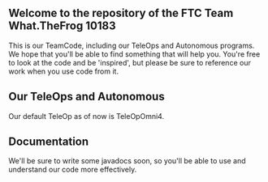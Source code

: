 ## Welcome to the repository of the FTC Team What.TheFrog 10183

 This is our TeamCode, including our TeleOps and Autonomous programs. We hope that you'll be able to find something that will help you.
 You're free to look at the code and be 'inspired', but please be sure to reference our work when you use code from it.

## Our TeleOps and Autonomous
Our default TeleOp as of now is TeleOpOmni4.

## Documentation
We'll be sure to write some javadocs soon, so you'll be able to use and understand our code more effectively.